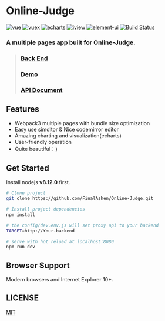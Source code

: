 # Online-Judge
[![vue](https://img.shields.io/badge/vue-2.5.13-blue.svg?style=flat-square)](https://github.com/vuejs/vue)
[![vuex](https://img.shields.io/badge/vuex-3.0.1-blue.svg?style=flat-square)](https://vuex.vuejs.org/)
[![echarts](https://img.shields.io/badge/echarts-3.8.3-blue.svg?style=flat-square)](https://github.com/ecomfe/echarts)
[![iview](https://img.shields.io/badge/iview-2.8.0-blue.svg?style=flat-square)](https://github.com/iview/iview)
[![element-ui](https://img.shields.io/badge/element-2.0.9-blue.svg?style=flat-square)](https://github.com/ElemeFE/element)
[![Build Status](https://travis-ci.org/QingdaoU/OnlineJudgeFE.svg?branch=master)](https://travis-ci.org/QingdaoU/OnlineJudgeFE)

### A multiple pages app built for Online-Judge. 

>### [Back End](https://github.com/czeta/online-judge)
>### [Demo](http://yfoj.org.cn/)
>### [API Document](http://cdn.yfoj.org.cn/doc.html)

## Features

+ Webpack3 multiple pages with bundle size optimization
+ Easy use simditor & Nice codemirror editor
+ Amazing charting and visualization(echarts)
+ User-friendly operation
+ Quite beautiful：)

## Get Started

Install nodejs **v8.12.0** first.

```bash
# Clone project
git clone https://github.com/FinalAshen/Online-Judge.git

# Install project dependencies
npm install

# the config/dev.env.js will set proxy api to your backend
TARGET=http://Your-backend

# serve with hot reload at localhost:8080
npm run dev
```



## Browser Support

Modern browsers and Internet Explorer 10+.

## LICENSE

[MIT](http://opensource.org/licenses/MIT)